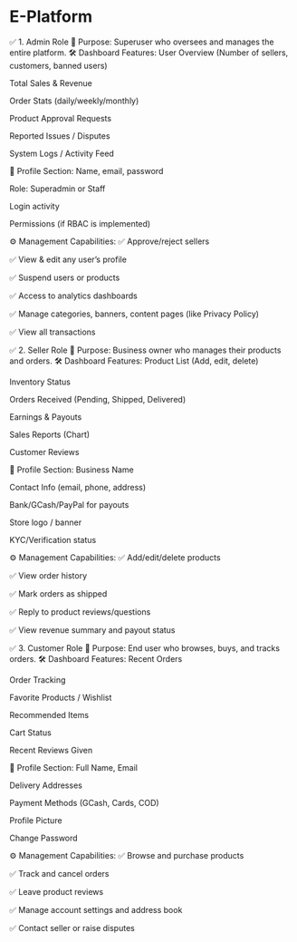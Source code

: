 ﻿# E-Platform
✅ 1. Admin Role
🎯 Purpose: Superuser who oversees and manages the entire platform.
🛠️ Dashboard Features:
User Overview (Number of sellers, customers, banned users)

Total Sales & Revenue

Order Stats (daily/weekly/monthly)

Product Approval Requests

Reported Issues / Disputes

System Logs / Activity Feed

🧾 Profile Section:
Name, email, password

Role: Superadmin or Staff

Login activity

Permissions (if RBAC is implemented)

⚙️ Management Capabilities:
✅ Approve/reject sellers

✅ View & edit any user’s profile

✅ Suspend users or products

✅ Access to analytics dashboards

✅ Manage categories, banners, content pages (like Privacy Policy)

✅ View all transactions

✅ 2. Seller Role
🎯 Purpose: Business owner who manages their products and orders.
🛠️ Dashboard Features:
Product List (Add, edit, delete)

Inventory Status

Orders Received (Pending, Shipped, Delivered)

Earnings & Payouts

Sales Reports (Chart)

Customer Reviews

🧾 Profile Section:
Business Name

Contact Info (email, phone, address)

Bank/GCash/PayPal for payouts

Store logo / banner

KYC/Verification status

⚙️ Management Capabilities:
✅ Add/edit/delete products

✅ View order history

✅ Mark orders as shipped

✅ Reply to product reviews/questions

✅ View revenue summary and payout status

✅ 3. Customer Role
🎯 Purpose: End user who browses, buys, and tracks orders.
🛠️ Dashboard Features:
Recent Orders

Order Tracking

Favorite Products / Wishlist

Recommended Items

Cart Status

Recent Reviews Given

🧾 Profile Section:
Full Name, Email

Delivery Addresses

Payment Methods (GCash, Cards, COD)

Profile Picture

Change Password

⚙️ Management Capabilities:
✅ Browse and purchase products

✅ Track and cancel orders

✅ Leave product reviews

✅ Manage account settings and address book

✅ Contact seller or raise disputes

